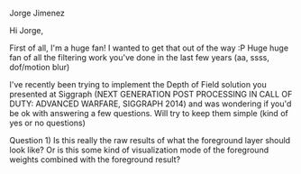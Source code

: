 Jorge Jimenez

Hi Jorge,

First of all, I'm a huge fan! I wanted to get that out of the way :P Huge huge fan of all the filtering work you've done in the last few years (aa, ssss, dof/motion blur)

I've recently been trying to implement the Depth of Field solution you presented at Siggraph (NEXT GENERATION POST PROCESSING IN CALL OF DUTY: ADVANCED WARFARE, SIGGRAPH 2014) and was wondering if you'd be ok with answering a few questions. Will try to keep them simple (kind of yes or no questions)

Question 1)
Is this really the raw results of what the foreground layer should look like? Or is this some kind of visualization mode of the foreground weights combined with the foreground result?

[image]: https://github.com/greje656/Questions/blob/master/images/foreground-original.png "Image"